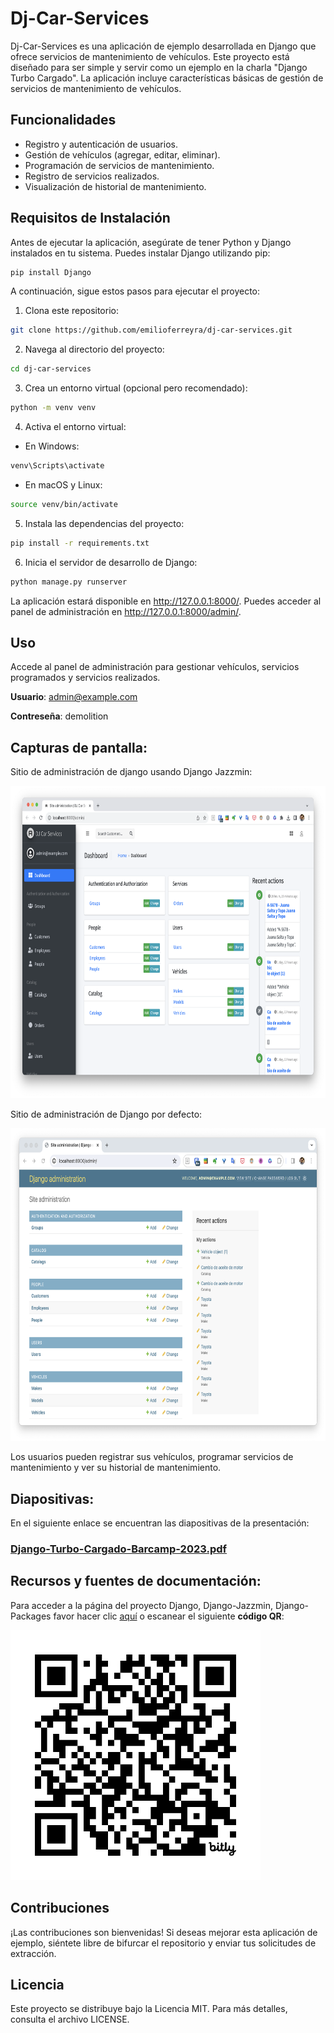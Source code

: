 # Dj-Car-Services
Dj-Car-Services es una aplicación de ejemplo desarrollada en Django que ofrece servicios de mantenimiento de vehículos. Este proyecto está diseñado para ser simple y servir como un ejemplo en la charla "Django Turbo Cargado". La aplicación incluye características básicas de gestión de servicios de mantenimiento de vehículos.

## Funcionalidades
* Registro y autenticación de usuarios.
* Gestión de vehículos (agregar, editar, eliminar).
* Programación de servicios de mantenimiento.
* Registro de servicios realizados.
* Visualización de historial de mantenimiento.

## Requisitos de Instalación
Antes de ejecutar la aplicación, asegúrate de tener Python y Django instalados en tu sistema. Puedes instalar Django utilizando pip:

```bash
pip install Django
```

A continuación, sigue estos pasos para ejecutar el proyecto:

1. Clona este repositorio:

```bash
git clone https://github.com/emilioferreyra/dj-car-services.git
```

2. Navega al directorio del proyecto:

```bash
cd dj-car-services
```

3. Crea un entorno virtual (opcional pero recomendado):

```bash
python -m venv venv
```

4. Activa el entorno virtual:

* En Windows:

```bash
venv\Scripts\activate
```

* En macOS y Linux:

```bash
source venv/bin/activate
```

5. Instala las dependencias del proyecto:

```bash
pip install -r requirements.txt
```

6. Inicia el servidor de desarrollo de Django:

```bash
python manage.py runserver
```

La aplicación estará disponible en http://127.0.0.1:8000/. Puedes acceder al panel de administración en http://127.0.0.1:8000/admin/.

## Uso

Accede al panel de administración para gestionar vehículos, servicios programados y servicios realizados.

**Usuario**: admin@example.com

**Contreseña**: demolition

## Capturas de pantalla:

Sitio de administración de django usando Django Jazzmin:

<img src="docs/images/Django-Jazzmin.png" width="800" height="500" />

Sitio de administración de Django por defecto:

<img src="docs/images/Django-Admin.png" width="800" height="500" />

Los usuarios pueden registrar sus vehículos, programar servicios de mantenimiento y ver su historial de mantenimiento.

## Diapositivas:

En el siguiente enlace se encuentran las diapositivas de la presentación:

### [Django-Turbo-Cargado-Barcamp-2023.pdf](docs/slideshow/Django-Turbo-Cargado-Barcamp-2023.pdf)

## Recursos y fuentes de documentación:

Para acceder a la página del proyecto Django, Django-Jazzmin, Django-Packages favor hacer clic [aquí](https://bit.ly/3FUfrEb) 
o escanear el siguiente **código QR**:

<img src="docs/images/bit.ly_3FUfrEb.png" width="400" height="400" />

## Contribuciones
¡Las contribuciones son bienvenidas! Si deseas mejorar esta aplicación de ejemplo, siéntete libre de bifurcar el 
repositorio y enviar tus solicitudes de extracción.

## Licencia
Este proyecto se distribuye bajo la Licencia MIT. Para más detalles, consulta el archivo LICENSE.